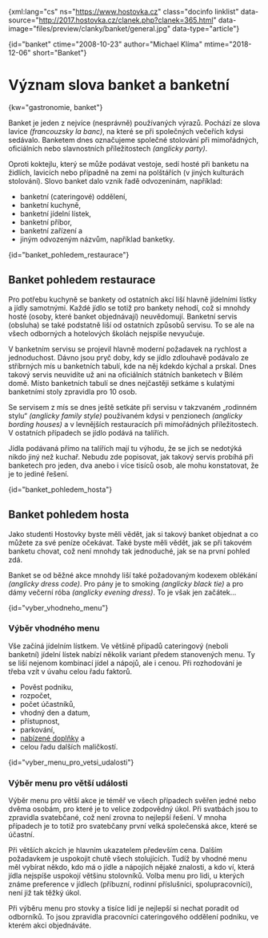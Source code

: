 
{xml:lang="cs" ns="https://www.hostovka.cz" class="docinfo linklist" data-source="http://2017.hostovka.cz/clanek.php?clanek=365.html" data-image="files/preview/clanky/banket/general.jpg" data-type="article"}

{id="banket" ctime="2008-10-23" author="Michael Klíma" mtime="2018-12-06" short="Banket"}

# Význam slova banket a banketní

<!-- generated attribute kw by user_udpatekw.sh on 2019-06-30, do not edit -->

{kw="gastronomie, banket"}

Banket je jeden z nejvíce (nesprávně) používaných výrazů. Pochází ze slova lavice _(francouzsky la banc)_, na které se při společných večeřích kdysi sedávalo. Banketem dnes označujeme společné stolování při mimořádných, oficiálních nebo slavnostních příležitostech _(anglicky party)_.

Oproti koktejlu, který se může podávat vestoje, sedí hosté při banketu na židlích, lavicích nebo případně na zemi na polštářích (v jiných kulturách stolování). Slovo banket dalo vznik řadě odvozeninám, například:

  * banketní (cateringové) oddělení,
  * banketní kuchyně,
  * banketní jídelní lístek,
  * banketní příbor,
  * banketní zařízení a
  * jiným odvozeným názvům, například banketky.

{id="banket\_pohledem\_restaurace"}

## Banket pohledem restaurace

Pro potřebu kuchyně se bankety od ostatních akcí liší hlavně jídelními lístky a jídly samotnými. Každé jídlo se totiž pro bankety nehodí, což si mnohdy hosté (osoby, které banket objednávají) neuvědomují. Banketní servis (obsluha) se také podstatně liší od ostatních způsobů servisu. To se ale na všech odborných a hotelových školách nejspíše nevyučuje.

V banketním servisu se projevil hlavně moderní požadavek na rychlost a jednoduchost. Dávno jsou pryč doby, kdy se jídlo zdlouhavě podávalo ze stříbrných mís u banketních tabulí, kde na něj kdekdo kýchal a prskal. Dnes takový servis neuvidíte už ani na oficiálních státních banketech v Bílém domě. Místo banketních tabulí se dnes nejčastěji setkáme s kulatými banketními stoly zpravidla pro 10 osob.

Se servisem z mís se dnes ještě setkáte při servisu v takzvaném „rodinném stylu“ _(anglicky family style)_ používaném kdysi v penzionech _(anglicky bording houses)_ a v levnějších restauracích při mimořádných příležitostech. V ostatních případech se jídlo podává na talířích.

Jídla podávaná přímo na talířích mají tu výhodu, že se jich se nedotýká nikdo jiný než kuchař. Nebudu zde popisovat, jak takový servis probíhá při banketech pro jeden, dva anebo i více tisíců osob, ale mohu konstatovat, že je to jediné řešení.

{id="banket\_pohledem\_hosta"}

## Banket pohledem hosta

Jako studenti Hostovky byste měli vědět, jak si takový banket objednat a co můžete za své peníze očekávat. Také byste měli vědět, jak se při takovém banketu chovat, což není mnohdy tak jednoduché, jak se na první pohled zdá.

Banket se od běžné akce mnohdy liší také požadovaným kodexem oblékání _(anglicky dress code)_. Pro pány je to smoking _(anglicky black tie)_ a pro dámy večerní róba _(anglicky evening dress)_. To je však jen začátek…

{id="vyber\_vhodneho\_menu"}

### Výběr vhodného menu

Vše začíná jídelním lístkem. Ve většině případů cateringový (neboli banketní) jídelní lístek nabízí několik variant předem stanovených menu. Ty se liší nejenom kombinací jídel a nápojů, ale i cenou. Při rozhodování je třeba vzít v úvahu celou řadu faktorů.

  * Pověst podniku,
  * rozpočet,
  * počet účastníků,
  * vhodný den a datum,
  * přístupnost,
  * parkování,
  * [nabízené doplňky][1] a
  * celou řadu dalších maličkostí.

{id="vyber\_menu\_pro\_vetsi\_udalosti"}

### Výběr menu pro větší události

Výběr menu pro větší akce je téměř ve všech případech svěřen jedné nebo dvěma osobám, pro které je to velice zodpovědný úkol. Při svatbách jsou to zpravidla svatebčané, což není zrovna to nejlepší řešení. V mnoha případech je to totiž pro svatebčany první velká společenská akce, které se účastní.

Při větších akcích je hlavním ukazatelem především cena. Dalším požadavkem je uspokojit chutě všech stolujících. Tudíž by vhodné menu měl vybírat někdo, kdo má o jídle a nápojích nějaké znalosti, a kdo ví, která jídla nejspíše uspokojí většinu stolovníků. Volba menu pro lidi, u kterých známe preference v jídlech (příbuzní, rodinní příslušníci, spolupracovníci), není již tak těžký úkol.

Při výběru menu pro stovky a tisíce lidí je nejlepší si nechat poradit od odborníků. To jsou zpravidla pracovníci cateringového oddělení podniku, ve kterém akci objednáváte.

 [1]: doplnky

